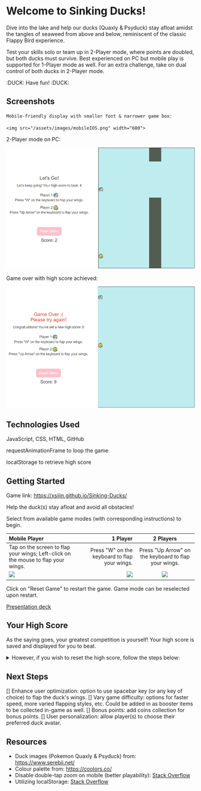 # Welcome to Sinking Ducks!

Dive into the lake and help our ducks (Quaxly & Psyduck) stay afloat amidst the tangles of seaweed from above and below, reminiscent of the classic Flappy Bird experience. 

Test your skills solo or team up in 2-Player mode, where points are doubled, but both ducks must survive. Best experienced on PC but mobile play is supported for 1-Player mode as well. For an extra challenge, take on dual control of both ducks in 2-Player mode.

:DUCK: Have fun! :DUCK:

## Screenshots
```
Mobile-friendly display with smaller font & narrower game box:

<img src="/assets/images/mobileIOS.png" width="600">
```
2-Player mode on PC:

![Screenshot of 2-Player mode on PC](/assets/images/twoplayer_onpc.png "Screenshot of 2-Player mode on PC")

Game over with high score achieved:

![Screenshot of a game over with high score achieved](/assets/images/gameover_highscore.png "Screenshot of a game over with high score achieved")

## Technologies Used

JavaScript, CSS, HTML, GitHub

requestAnimationFrame to loop the game

localStorage to retrieve high score

## Getting Started

Game link: https://xsijin.github.io/Sinking-Ducks/

Help the duck(s) stay afloat and avoid all obstacles!

Select from available game modes (with corresponding instructions) to begin.

Mobile Player | 1 Player | 2 Players
| :--- | ---: | :---:
Tap on the screen to flap your wings; Left-click on the mouse to flap your wings.  | Press "W" on the keyboard to flap your wings. | Press "Up Arrow" on the keyboard to flap your wings.
<img src="https://www.serebii.net/pokedex-sv/icon/new/912.png" width="20">  | <img src="https://www.serebii.net/pokedex-sv/icon/new/912.png"> | <img src="https://www.serebii.net/pokedex-sm/icon/054.png">

Click on "Reset Game" to restart the game. Game mode can be reselected upon restart.

[Presentation deck](https://docs.google.com/presentation/d/1eDLX1H5AnUJsffW_WhMXYnyJ19-zv8V0m_Gsfsy8WB4/edit?usp=sharing)

## Your High Score

As the saying goes, your greatest competition is yourself! Your high score is saved and displayed for you to beat.

<details>
<summary>However, if you wish to reset the high score, follow the steps below:</summary>
<p>
1. On Google Chrome browser, right-click on the game page.
2. Click on 'Inspect'
3. Click on 'Console'
4. Paste below code in:
```
'localStorage.removeItem("highScore");'
```
5. Press 'Enter'<kbd>Return</kbd> on the keyboard
</p>
</details>

## Next Steps

[] Enhance user optimization: option to use spacebar key (or any key of choice) to flap the duck's wings.
[] Vary game difficulty: options for faster speed, more varied flapping styles, etc. Could be added in as booster items to be collected in-game as well.
[] Bonus points: add coins collection for bonus points.
[] User personalization: allow player(s) to choose their preferred duck avatar.

## Resources

- Duck images (Pokemon Quaxly & Psyduck) from: https://www.serebii.net/
- Colour palette from: https://coolors.co/
- Disable double-tap zoom on mobile (better playability): [Stack Overflow](https://stackoverflow.com/questions/10614481/disable-double-tap-zoom-option-in-browser-on-touch-devices)
- Utilizing localStorage: [Stack Overflow](https://stackoverflow.com/questions/63634765/making-a-high-score-best-time-localstorage-in-javascript)